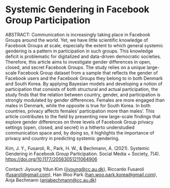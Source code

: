 # Systemic Gendering in Facebook Group Participation
ABSTRACT: Communication is increasingly taking place in Facebook Groups around the world. Yet, we have little scientific knowledge of Facebook Groups at scale, especially the extent to which general systemic gendering is a pattern in participation in such groups. This knowledge deficit is problematic for digitalized and data-driven democratic societies. Therefore, this article aims to investigate gender differences in open, closed, and secret Facebook Groups. The study relies on a unique large-scale Facebook Group dataset from a sample that reflects the gender of Facebook users and the Facebook Groups they belong to in both Denmark and South Korea. By applying Bayesian models and developing a notion of participation that consists of both structural and actual participation, the study finds that the relation between country, gender, and participation is strongly modulated by gender differences. Females are more engaged than males in Denmark, while the opposite is true for South Korea. In both countries, privacy affects females’ participation more than males’. This article contributes to the field by presenting new large-scale findings that explore gender differences on three levels of Facebook Group privacy settings (open, closed, and secret) in a hitherto understudied communication space and, by doing so, it highlights the importance of privacy and country in predicting systemic gendering.

Kim, J. Y., Fusaroli, R., Park, H. W., & Bechmann, A. (2021). Systemic Gendering in Facebook Group Participation. Social Media + Society, 7(4). https://doi.org/10.1177/20563051211064906

Contact: Jiyoung Ydun Kim (jiyoung@cc.au.dk), Riccardo Fusaroli (fusaroli@gmail.com), Han Woo Park (han.woo.park.korea@gmail.com), Anja Bechmann (anjabechmann@cc.au.dk)
